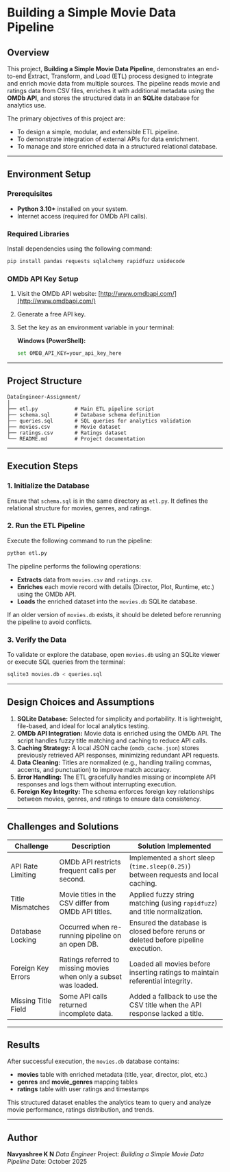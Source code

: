 # Building a Simple Movie Data Pipeline

## Overview

This project, **Building a Simple Movie Data Pipeline**, demonstrates an end-to-end Extract, Transform, and Load (ETL) process designed to integrate and enrich movie data from multiple sources. The pipeline reads movie and ratings data from CSV files, enriches it with additional metadata using the **OMDb API**, and stores the structured data in an **SQLite** database for analytics use.

The primary objectives of this project are:

* To design a simple, modular, and extensible ETL pipeline.
* To demonstrate integration of external APIs for data enrichment.
* To manage and store enriched data in a structured relational database.

---

## Environment Setup

### Prerequisites

* **Python 3.10+** installed on your system.
* Internet access (required for OMDb API calls).

### Required Libraries

Install dependencies using the following command:

```bash
pip install pandas requests sqlalchemy rapidfuzz unidecode
```

### OMDb API Key Setup

1. Visit the OMDb API website: [http://www.omdbapi.com/](http://www.omdbapi.com/)
2. Generate a free API key.
3. Set the key as an environment variable in your terminal:

   **Windows (PowerShell):**

   ```bash
   set OMDB_API_KEY=your_api_key_here
   ```

  

---

## Project Structure

```
DataEngineer-Assignment/
│
├── etl.py            # Main ETL pipeline script
├── schema.sql        # Database schema definition
├── queries.sql       # SQL queries for analytics validation
├── movies.csv        # Movie dataset
├── ratings.csv       # Ratings dataset
└── README.md         # Project documentation
```

---

## Execution Steps

### 1. Initialize the Database

Ensure that `schema.sql` is in the same directory as `etl.py`. It defines the relational structure for movies, genres, and ratings.

### 2. Run the ETL Pipeline

Execute the following command to run the pipeline:

```bash
python etl.py
```

The pipeline performs the following operations:

* **Extracts** data from `movies.csv` and `ratings.csv`.
* **Enriches** each movie record with details (Director, Plot, Runtime, etc.) using the OMDb API.
* **Loads** the enriched dataset into the `movies.db` SQLite database.

If an older version of `movies.db` exists, it should be deleted before rerunning the pipeline to avoid conflicts.

### 3. Verify the Data

To validate or explore the database, open `movies.db` using an SQLite viewer or execute SQL queries from the terminal:

```bash
sqlite3 movies.db < queries.sql
```

---

## Design Choices and Assumptions

1. **SQLite Database:** Selected for simplicity and portability. It is lightweight, file-based, and ideal for local analytics testing.
2. **OMDb API Integration:** Movie data is enriched using the OMDb API. The script handles fuzzy title matching and caching to reduce API calls.
3. **Caching Strategy:** A local JSON cache (`omdb_cache.json`) stores previously retrieved API responses, minimizing redundant API requests.
4. **Data Cleaning:** Titles are normalized (e.g., handling trailing commas, accents, and punctuation) to improve match accuracy.
5. **Error Handling:** The ETL gracefully handles missing or incomplete API responses and logs them without interrupting execution.
6. **Foreign Key Integrity:** The schema enforces foreign key relationships between movies, genres, and ratings to ensure data consistency.

---

## Challenges and Solutions

| **Challenge**       | **Description**                                                   | **Solution Implemented**                                                           |
| ------------------- | ----------------------------------------------------------------- | ---------------------------------------------------------------------------------- |
| API Rate Limiting   | OMDb API restricts frequent calls per second.                     | Implemented a short sleep (`time.sleep(0.25)`) between requests and local caching. |
| Title Mismatches    | Movie titles in the CSV differ from OMDb API titles.              | Applied fuzzy string matching (using `rapidfuzz`) and title normalization.         |
| Database Locking    | Occurred when re-running pipeline on an open DB.                  | Ensured the database is closed before reruns or deleted before pipeline execution. |
| Foreign Key Errors  | Ratings referred to missing movies when only a subset was loaded. | Loaded all movies before inserting ratings to maintain referential integrity.      |
| Missing Title Field | Some API calls returned incomplete data.                          | Added a fallback to use the CSV title when the API response lacked a title.        |

---

## Results

After successful execution, the `movies.db` database contains:

* **movies** table with enriched metadata (title, year, director, plot, etc.)
* **genres** and **movie_genres** mapping tables
* **ratings** table with user ratings and timestamps

This structured dataset enables the analytics team to query and analyze movie performance, ratings distribution, and trends.

---

## Author

**Navyashree K N**
*Data Engineer*
Project: *Building a Simple Movie Data Pipeline*
Date: October 2025


